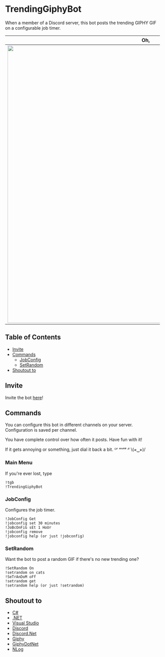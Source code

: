 # TrendingGiphyBot
When a member of a Discord server, this bot posts the trending GIPHY GIF on a configurable job timer.

Oh,|hi!
-|-
<img src="https://discordapp.com/assets/fc0b01fe10a0b8c602fb0106d8189d9b.png" width="900px" />|<img src="https://media.giphy.com/media/3o6gbbuLW76jkt8vIc/giphy.gif" width="900px" />

## Table of Contents

- [Invite](https://github.com/mosentok/TrendingGiphyBot#invite)
- [Commands](https://github.com/mosentok/TrendingGiphyBot#commands)
  - [JobConfig](https://github.com/mosentok/TrendingGiphyBot#jobconfig)
  - [SetRandom](https://github.com/mosentok/TrendingGiphyBot#setrandom)
- [Shoutout to](https://github.com/mosentok/TrendingGiphyBot#shoutout-to)

## Invite

Invite the bot [here](https://discordapp.com/oauth2/authorize?client_id=333392663061463040&scope=bot&permissions=0)!

## Commands

You can configure this bot in different channels on your server. Configuration is saved per channel.

You have complete control over how often it posts. Have fun with it!

If it gets annoying or something, just dial it back a bit. ᴼʳ ᵐᵘᵗᵉ ᶦᵗ \\(⩹‿⩺)/

### Main Menu

If you're ever lost, type

```
!tgb
!TrendingGiphyBot
```

### JobConfig

Configures the job timer.

```
!JobConfig Get
!jobconfig set 30 minutes
!JoBcOnFiG sEt 1 HoUr
!jobconfig remove
!jobconfig help (or just !jobconfig)
```

### SetRandom

Want the bot to post a random GIF if there's no new trending one?

```
!SetRandom On
!setrandom on cats
!SeTrAnDoM oFf
!setrandom get
!setrandom help (or just !setrandom)
```

## Shoutout to

- [C#](https://docs.microsoft.com/en-us/dotnet/csharp/csharp)
- [.NET](https://www.microsoft.com/net)
- [Visual Studio](https://www.visualstudio.com/)
- [Discord](https://discordapp.com/)
- [Discord.Net](https://github.com/RogueException/Discord.Net)
- [Giphy](https://giphy.com)
- [GiphyDotNet](https://github.com/drasticactions/GiphyDotNet)
- [NLog](https://github.com/NLog/NLog)
